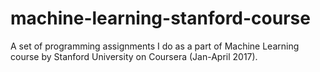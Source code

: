 # machine-learning-stanford-course
A set of programming assignments I do as a part of Machine Learning course by Stanford University on Coursera (Jan-April 2017).
